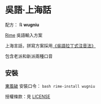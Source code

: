 # 吳語·上海話

配方： ℞ **wugniu**

[Rime](https://rime.im) 吳語輸入方案

上海言話，拼寫方案採用[《吳語拉丁式注音法》](http://input.foruto.com/wu/method.html)

包含老派和新派兩種口音

## 安裝

[東風破](https://github.com/rime/plum) 安裝口令： `bash rime-install wugniu`

授權條款：見 [LICENSE](LICENSE)
